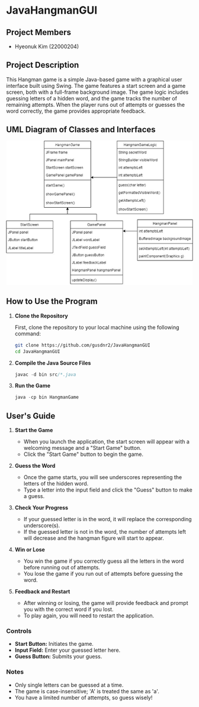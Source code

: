 # JavaHangmanGUI

## Project Members

- Hyeonuk Kim (22000204)


## Project Description

This Hangman game is a simple Java-based game with a graphical user interface built using Swing. The game features a start screen and a game screen, both with a full-frame background image. The game logic includes guessing letters of a hidden word, and the game tracks the number of remaining attempts. When the player runs out of attempts or guesses the word correctly, the game provides appropriate feedback.

## UML Diagram of Classes and Interfaces
![UML Diagram](./Hangman.jpg)

## How to Use the Program

1. **Clone the Repository**

   First, clone the repository to your local machine using the following command:

   ```bash
   git clone https://github.com/gusdnr2/JavaHangmanGUI
   cd JavaHangmanGUI

2. **Compile the Java Source Files**
   ```java
   javac -d bin src/*.java

3. **Run the Game**
   ```java
   java -cp bin HangmanGame

## User's Guide

1. **Start the Game**
   - When you launch the application, the start screen will appear with a welcoming message and a "Start Game" button.
   - Click the "Start Game" button to begin the game.

2. **Guess the Word**
   - Once the game starts, you will see underscores representing the letters of the hidden word.
   - Type a letter into the input field and click the "Guess" button to make a guess.

3. **Check Your Progress**
   - If your guessed letter is in the word, it will replace the corresponding underscore(s).
   - If the guessed letter is not in the word, the number of attempts left will decrease and the hangman figure will start to appear.

4. **Win or Lose**
   - You win the game if you correctly guess all the letters in the word before running out of attempts.
   - You lose the game if you run out of attempts before guessing the word.

5. **Feedback and Restart**
   - After winning or losing, the game will provide feedback and prompt you with the correct word if you lost.
   - To play again, you will need to restart the application.

### Controls

- **Start Button:** Initiates the game.
- **Input Field:** Enter your guessed letter here.
- **Guess Button:** Submits your guess.

### Notes

- Only single letters can be guessed at a time.
- The game is case-insensitive; 'A' is treated the same as 'a'.
- You have a limited number of attempts, so guess wisely!

